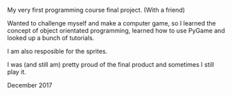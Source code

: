 My very first programming course final project. (With a friend)

Wanted to challenge myself and make a computer game, so I learned the concept of object orientated programming, learned how to use PyGame
and looked up a bunch of tutorials.

I am also resposible for the sprites.

I was (and still am) pretty proud of the final product and sometimes I still play it.

December 2017
